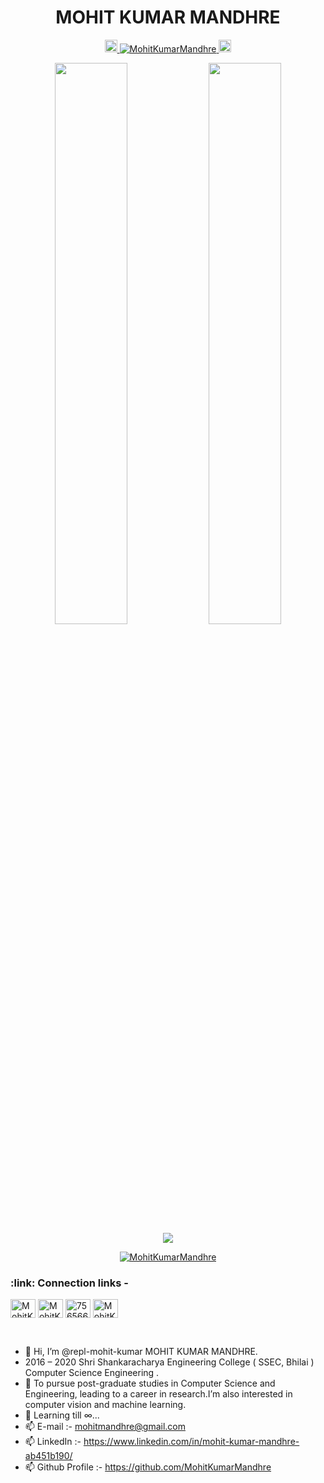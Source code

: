 <p align="center"> <h1 align="center"> MOHIT KUMAR MANDHRE </h1> </p>

<p align="center">
    <a href="https://www.linkedin.com/in/mohit-kumar-mandhre-ab451b190/">
        <img height="20" src="https://img.shields.io/badge/LinkedIn-blue?style=flat&logo=linkedin&labelColor=blue" />
    </a>
    <a href="https://github.com/MohitKumarMandhre/MohitKumarMandhre">
        <img src="https://komarev.com/ghpvc/?username=MohitKumarMandhre" alt="MohitKumarMandhre" />
    </a>
    <a href="https://github.com/MohitKumarMandhre">
        <img height="20" src="https://img.shields.io/github/followers/MohitKumarMandhre?label=Followers&logo=github&style=flat" />
    </a>
<!--     <a href="https://stackoverflow.com/users/12702900/MohitKumarMandhre">
        <img height="20" src="https://img.shields.io/stackexchange/stackoverflow/r/12702900?label=StackOverflow&logo=stack-overflow&style=flat" />
    </a> -->
</p>
    
<p align="center">
  <img width="48%" src="https://github-readme-stats.vercel.app/api?username=MohitKumarMandhre&count_private=true&show_icons=true&theme=onedark" />
  <img width="48%" src="https://github-readme-streak-stats.herokuapp.com/?user=MohitKumarMandhre&theme=onedark" />
  <img align="center" src="https://github-readme-stats.vercel.app/api/top-langs/?username=MohitKumarMandhre&layout=compact&&count_private=true&theme=onedark" />
</p>

<p align="center"> <a href="https://github.com/ryo-ma/github-profile-trophy"><img src="https://github-profile-trophy.vercel.app/?username=MohitKumarMandhre&theme=onedark&layout=compact" alt="MohitKumarMandhre" /></a> </p>


<h3 align="left">:link: Connection links - </h3>
<p align="left">
<a href="https://www.linkedin.com/in/mohit-kumar-mandhre-ab451b190/" target="blank"><img align="center" src="https://cdn.jsdelivr.net/npm/simple-icons@6.15.0/icons/linkedin.svg" alt="MohitKumarMandhre" height="30" width="40" /></a>	
<a href="https://github.com/MohitKumarMandhre" target="blank"><img align="center" src="https://cdn.jsdelivr.net/npm/simple-icons@6.15.0/icons/github.svg" alt="MohitKumarMandhre" height="30" width="40" /></a>
<a href="https://discord.com/users/756566157288275998" target="blank"><img align="center" src="https://cdn.jsdelivr.net/npm/simple-icons@6.15.0/icons/discord.svg" alt="756566157288275998" height="30" width="40" /></a>
<a href="https://t.me/MKM_is_mkm" target="blank"><img align="center" src="https://cdn.jsdelivr.net/npm/simple-icons@6.15.0/icons/telegram.svg" alt="MohitKumarMandhre" height="30" width="40" /></a></p>
<br>

- 🔭 Hi, I’m @repl-mohit-kumar MOHIT KUMAR MANDHRE.
- 2016 – 2020		Shri Shankaracharya Engineering College ( SSEC, Bhilai ) Computer Science Engineering .
- 👀 To pursue post-graduate studies in Computer Science and Engineering, leading to a career in research.I’m also interested in computer vision and machine learning.
- 🌱 Learning till ∞...
- 📫 E-mail :- mohitmandhre@gmail.com
- 📫 LinkedIn :- https://www.linkedin.com/in/mohit-kumar-mandhre-ab451b190/
- 📫 Github Profile :- https://github.com/MohitKumarMandhre


